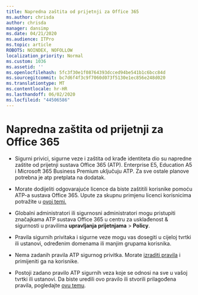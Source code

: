 ```yaml
---
title: Napredna zaštita od prijetnji za Office 365
ms.author: chrisda
author: chrisda
manager: dansimp
ms.date: 04/21/2020
ms.audience: ITPro
ms.topic: article
ROBOTS: NOINDEX, NOFOLLOW
localization_priority: Normal
ms.custom: 1036
ms.assetid: ''
ms.openlocfilehash: 5fc3f30e1f08764393dcced94be541b1c6bcc84d
ms.sourcegitcommit: bc7d6f4f3c9f7060d073f5130e1ec856e248d020
ms.translationtype: MT
ms.contentlocale: hr-HR
ms.lasthandoff: 06/02/2020
ms.locfileid: "44506586"
---
```

# <a name="office-365-advanced-threat-protection"></a>Napredna zaštita od prijetnji za Office 365

- Sigurni privici, sigurne veze i zaštita od krađe identiteta dio su napredne zaštite od prijetnji sustava Office 365 (ATP). Enterprise E5, Education A5 i Microsoft 365 Business Premium uključuju ATP. Za sve ostale planove potrebna je atp pretplata na dodatak.

- Morate dodijeliti odgovarajuće licence da biste zaštitili korisnike pomoću ATP-a sustava Office 365. Upute za skupnu primjenu licenci korisnicima potražite u [ovoj temi.](https://docs.microsoft.com/microsoft-365/admin/add-users/add-users)

- Globalni administratori ili sigurnosni administratori mogu pristupiti značajkama ATP sustava Office 365 u centru za usklađenost & sigurnosti u pravilima **upravljanja prijetnjama** \> **Policy**.

- Pravila sigurnih privitaka i sigurne veze mogu vas dosegiti u cijeloj tvrtki ili ustanovi, određenim domenama ili manjim grupama korisnika.

- Nema zadanih pravila ATP sigurnog privitka. Morate [izraditi pravila](https://docs.microsoft.com/microsoft-365/security/office-365-security/set-up-atp-safe-attachments-policies) i primijeniti ga na korisnike.

- Postoji zadano pravilo ATP sigurnih veza koje se odnosi na sve u vašoj tvrtki ili ustanovi. Da biste uredili ovo pravilo ili stvorili prilagođena pravila, pogledajte [ovu temu](https://docs.microsoft.com/microsoft-365/security/office-365-security/set-up-atp-safe-links-policies).
